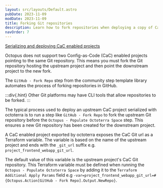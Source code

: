 ```yaml
---
layout: src/layouts/Default.astro
pubDate: 2023-11-09
modDate: 2023-11-09
title: Forking Git repositories
description: Learn how to fork repositories when deploying a copy of CaC projects
navOrder: 7
---
```


[Serializing and deploying CaC enabled projects](https://youtu.be/QIcq2WxnrPs)

Octopus does not support two Config-as-Code (CaC) enabled projects pointing to the same Git repository. This means you must fork the Git repository hosting the upstream project and then point the downstream project to the new fork.

The `GitHub - Fork Repo` step from the community step template library automates the process of forking repositories in GitHub.

:::div{.hint}
Other Git platforms may have CLI tools that allow repositories to be forked.
:::

The typical process used to deploy an upstream CaC project serialized with octoterra is to run a step like `GitHub - Fork Repo` to fork the upstream Git repository before the `Octopus - Populate Octoterra Space` step. This ensures a new Git repository has been created for the downstream project.

A CaC enabled project exported by octoterra exposes the CaC Git url as a Terraform variable. The variable is based on the name of the upstream project and ends with the `_git_url` suffix e.g. `project_frontend_webapp_git_url`. 

The default value of this variable is the upstream project's CaC Git repository. This Terraform variable must be defined when running the `Octopus - Populate Octoterra Space` by adding it to the `Terraform Additional Apply Params` field e.g `-var=project_frontend_webapp_git_url=#{Octopus.Action[GitHub - Fork Repo].Output.NewRepo}`.

